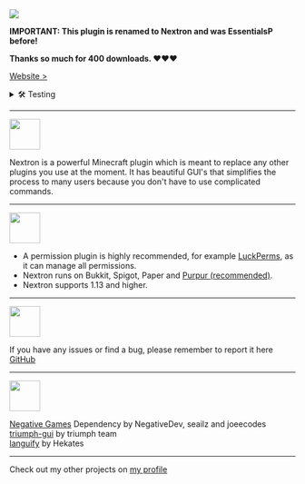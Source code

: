 <img src="https://cdn.discordapp.com/attachments/903181864116826112/1085873702295588874/Nextron_Banner.png" />


**IMPORTANT: This plugin is renamed to Nextron and was EssentialsP before!**

**Thanks so much for 400 downloads. ♥♥♥**

[Website >](https://essentialsp.tk/)

<details>
<summary>
🛠️ Testing
</summary>
<span>If you want to help me test my plugin, join the <a href="https://discord.gg/Y7SbYphVw9" >discord.</a></span>
</details>

***

<img src="https://cdn.discordapp.com/attachments/903181864116826112/1043082635221684295/About_purple.png" height="54px"/>

Nextron is a powerful Minecraft plugin which is meant to replace any other plugins you use at the moment. It has beautiful GUI's that simplifies the process to many users because you don't have to use complicated commands. 

***

<img src="https://cdn.discordapp.com/attachments/903181864116826112/1043087096182734859/Requirements_purple.png" height="54px"/>

- A permission plugin is highly recommended, for example [LuckPerms](https://luckperms.net/), as it can manage all permissions.
- Nextron runs on Bukkit, Spigot, Paper and [Purpur (recommended)](https://purpurmc.org/).
- Nextron supports 1.13 and higher.

***

<img src="https://cdn.discordapp.com/attachments/903181864116826112/1043082636240900147/Issue_purple.png" height="54px"/>

If you have any issues or find a bug, please remember to report it here [GitHub](https://github.com/0PandaDEV/Nextron/issues)

***

<img src="https://cdn.discordapp.com/attachments/903181864116826112/1043082635771134002/Credits_purple.png" height="54px"/>

[Negative Games](https://github.com/Negative-Games/Framework) Dependency by NegativeDev, seailz and joeecodes <br>
[triumph-gui](https://github.com/TriumphTeam/triumph-gui) by triumph team <br>
[languify](https://github.com/Hekates/Languify) by Hekates

***

Check out my other projects on [my profile](https://modrinth.com/user/PandaDEV)
